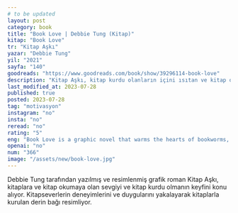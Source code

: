 ```yaml
---
# to be updated
layout: post
category: book
title: "Book Love | Debbie Tung (Kitap)"
kitap: "Book Love"
tr: "Kitap Aşkı"
yazar: "Debbie Tung"
yil: "2021"
sayfa: "140"
goodreads: "https://www.goodreads.com/book/show/39296114-book-love"
description: "Kitap Aşkı, kitap kurdu olanların içini ısıtan ve kitap okumanın keyiflerini, zorluklarını ve tutkularını sevimli çizimlerle anlatan bir grafik roman."
last_modified_at: 2023-07-28
published: true
posted: 2023-07-28
tag: "motivasyon"
instagram: "no"
insta: "no"
reread: "no"
rating: "5"
eng: "Book Love is a graphic novel that warms the hearts of bookworms, beautifully illustrating the joys, challenges, and passions of reading through adorable drawings."
openai: "no"
num: "366"
image: "/assets/new/book-love.jpg"
---
```


Debbie Tung tarafından yazılmış ve resimlenmiş grafik roman Kitap Aşkı, kitaplara ve kitap okumaya olan sevgiyi ve kitap kurdu olmanın keyfini konu alıyor. Kitapseverlerin deneyimlerini ve duygularını yakalayarak kitaplarla kurulan derin bağı resimliyor.
